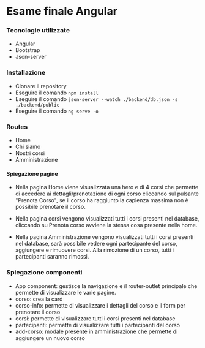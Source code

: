 # Esame finale Angular

### Tecnologie utilizzate

- Angular
- Bootstrap
- Json-server

### Installazione

- Clonare il repository
- Eseguire il comando `npm install`
- Eseguire il comando `json-server --watch ./backend/db.json -s ./backend/public`
- Eseguire il comando `ng serve -o`

### Routes

- Home
- Chi siamo
- Nostri corsi
- Amministrazione

#### Spiegazione pagine

- Nella pagina Home viene visualizzata una hero e di 4 corsi che permette di accedere ai dettagli/prenotazione di ogni corso cliccando sul pulsante "Prenota Corso", se il corso ha raggiunto la capienza massima non è possibile prenotare il corso.

- Nella pagina corsi vengono visualizzati tutti i corsi presenti nel database, cliccando su Prenota corso avviene la stessa cosa presente nella home.
- Nella pagina Amministrazione vengono visualizzati tutti i corsi presenti nel database, sarà possibile vedere ogni partecipante del corso, aggiungere e rimuovere corsi. Alla rimozione di un corso, tutti i partecipanti saranno rimossi.

### Spiegazione componenti

- App component: gestisce la navigazione e il router-outlet principale che permette di visualizzare le varie pagine.
- corso: crea la card
- corso-info: permette di visualizzare i dettagli del corso e il form per prenotare il corso
- corsi: permette di visualizzare tutti i corsi presenti nel database
- partecipanti: permette di visualizzare tutti i partecipanti del corso
- add-corso: modale presente in amministrazione che permette di aggiungere un nuovo corso
